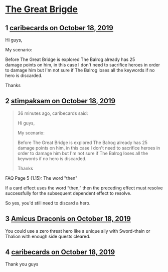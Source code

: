 # [The Great Brigde](https://community.fantasyflightgames.com/topic/301251-the-great-brigde/)

## 1 [caribecards on October 18, 2019](https://community.fantasyflightgames.com/topic/301251-the-great-brigde/?do=findComment&comment=3808449)

Hi guys,

My scenario:

Before The Great Bridge is explored The Balrog already has 25 damage points on him, in this case I don't need to sacrifice heroes in order to damage him but I'm not sure if The Balrog loses all the keywords if no hero is discarded.

Thanks

## 2 [stimpaksam on October 18, 2019](https://community.fantasyflightgames.com/topic/301251-the-great-brigde/?do=findComment&comment=3808464)

> 36 minutes ago, caribecards said:
> 
> Hi guys,
> 
> My scenario:
> 
> Before The Great Bridge is explored The Balrog already has 25 damage points on him, in this case I don't need to sacrifice heroes in order to damage him but I'm not sure if The Balrog loses all the keywords if no hero is discarded.
> 
> Thanks

FAQ Page 5 (1.15): The word "then"

If a card effect uses the word “then,” then the preceding effect must resolve successfully for the subsequent dependent effect to resolve.

So yes, you'd still need to discard a hero.

## 3 [Amicus Draconis on October 18, 2019](https://community.fantasyflightgames.com/topic/301251-the-great-brigde/?do=findComment&comment=3808660)

You could use a zero threat hero like a unique ally with Sword-thain or Thalion with enough side quests cleared.

## 4 [caribecards on October 18, 2019](https://community.fantasyflightgames.com/topic/301251-the-great-brigde/?do=findComment&comment=3808703)

Thank you guys


